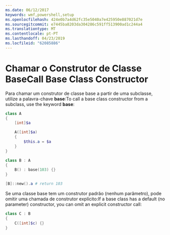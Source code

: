 ```yaml
---
ms.date: 06/12/2017
keywords: wmf,powershell,setup
ms.openlocfilehash: 424e0b7a4d62fc35e5040a7e425950e887021d7e
ms.sourcegitcommit: e7445ba8203da304286c591ff513900ad1c244a4
ms.translationtype: MT
ms.contentlocale: pt-PT
ms.lasthandoff: 04/23/2019
ms.locfileid: "62085886"
---
```

# <a name="call-base-class-constructor"></a><span data-ttu-id="14f5c-102">Chamar o Construtor de Classe Base</span><span class="sxs-lookup"><span data-stu-id="14f5c-102">Call Base Class Constructor</span></span>

<span data-ttu-id="14f5c-103">Para chamar um construtor de classe base a partir de uma subclasse, utilize a palavra-chave **base**:</span><span class="sxs-lookup"><span data-stu-id="14f5c-103">To call a base class constructor from a subclass, use the keyword **base**:</span></span>

```powershell
class A
{
    [int]$a

    A([int]$a)
    {
        $this.a = $a
    }
}

class B : A
{
    B() : base(103) {}
}

[B]::new().a # return 103
```

<span data-ttu-id="14f5c-104">Se uma classe base tem um construtor padrão (nenhum parâmetro), pode omitir uma chamada de construtor explícito:</span><span class="sxs-lookup"><span data-stu-id="14f5c-104">If a base class has a default (no parameter) constructor, you can omit an explicit constructor call:</span></span>

```powershell
class C : B
{
    C([int]$c) {}
}
```

